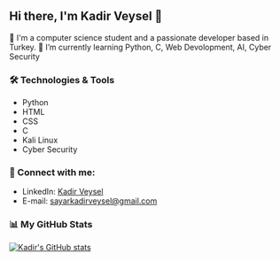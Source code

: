 ## Hi there, I'm Kadir Veysel 👋

🌱 I'm a computer science student and a passionate developer based in Turkey.
🌱 I’m currently learning Python, C, Web Devolopment, AI, Cyber Security

### 🛠️ Technologies & Tools
* Python
* HTML
* CSS
* C
* Kali Linux
* Cyber Security


### 🔗 Connect with me:
* LinkedIn: [Kadir Veysel](https://www.linkedin.com/in/kadirveyselsayar/)
* E-mail: [sayarkadirveysel@gmail.com](mailto:sayarkadirveysel@gmail.com)


### 📊 My GitHub Stats
[![Kadir's GitHub stats](https://github-readme-stats.vercel.app/api?username=Kadirveysel&show_icons=true&theme=radical)](https://github.com/Kadirveysel)
<!--
**Kadirveysel/Kadirveysel** is a ✨ _special_ ✨ repository because its `README.md` (this file) appears on your GitHub profile.

Here are some ideas to get you started:

- 🔭 I’m currently working on ...
- 🌱 I’m currently learning ...
- 👯 I’m looking to collaborate on ...
- 🤔 I’m looking for help with ...
- 💬 Ask me about ...
- 📫 How to reach me: ...
- 😄 Pronouns: ...
- ⚡ Fun fact: ...
-->
